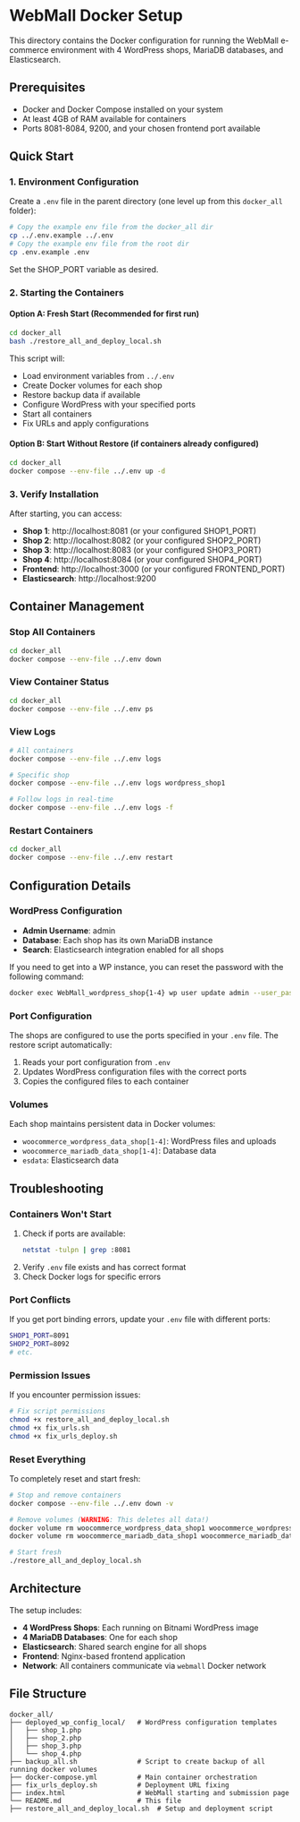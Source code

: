 # WebMall Docker Setup

This directory contains the Docker configuration for running the WebMall e-commerce environment with 4 WordPress shops, MariaDB databases, and Elasticsearch.

## Prerequisites

-   Docker and Docker Compose installed on your system
-   At least 4GB of RAM available for containers
-   Ports 8081-8084, 9200, and your chosen frontend port available

## Quick Start

### 1. Environment Configuration

Create a `.env` file in the parent directory (one level up from this `docker_all` folder):

```bash
# Copy the example env file from the docker_all dir
cp ../.env.example ../.env
# Copy the example env file from the root dir
cp .env.example .env
```
Set the SHOP_PORT variable as desired.

### 2. Starting the Containers

#### Option A: Fresh Start (Recommended for first run)

```bash
cd docker_all
bash ./restore_all_and_deploy_local.sh
```

This script will:

-   Load environment variables from `../.env`
-   Create Docker volumes for each shop
-   Restore backup data if available
-   Configure WordPress with your specified ports
-   Start all containers
-   Fix URLs and apply configurations

#### Option B: Start Without Restore (if containers already configured)

```bash
cd docker_all
docker compose --env-file ../.env up -d
```

### 3. Verify Installation

After starting, you can access:

-   **Shop 1**: http://localhost:8081 (or your configured SHOP1_PORT)
-   **Shop 2**: http://localhost:8082 (or your configured SHOP2_PORT)
-   **Shop 3**: http://localhost:8083 (or your configured SHOP3_PORT)
-   **Shop 4**: http://localhost:8084 (or your configured SHOP4_PORT)
-   **Frontend**: http://localhost:3000 (or your configured FRONTEND_PORT)
-   **Elasticsearch**: http://localhost:9200

## Container Management

### Stop All Containers

```bash
cd docker_all
docker compose --env-file ../.env down
```

### View Container Status

```bash
cd docker_all
docker compose --env-file ../.env ps
```

### View Logs

```bash
# All containers
docker compose --env-file ../.env logs

# Specific shop
docker compose --env-file ../.env logs wordpress_shop1

# Follow logs in real-time
docker compose --env-file ../.env logs -f
```

### Restart Containers

```bash
cd docker_all
docker compose --env-file ../.env restart
```

## Configuration Details

### WordPress Configuration

-   **Admin Username**: admin
-   **Database**: Each shop has its own MariaDB instance
-   **Search**: Elasticsearch integration enabled for all shops

If you need to get into a WP instance, you can reset the password with the following command:

```bash
docker exec WebMall_wordpress_shop{1-4} wp user update admin --user_pass='choose-a-new-password' --path=/opt/bitnami/wordpress
```

### Port Configuration

The shops are configured to use the ports specified in your `.env` file. The restore script automatically:

1. Reads your port configuration from `.env`
2. Updates WordPress configuration files with the correct ports
3. Copies the configured files to each container

### Volumes

Each shop maintains persistent data in Docker volumes:

-   `woocommerce_wordpress_data_shop[1-4]`: WordPress files and uploads
-   `woocommerce_mariadb_data_shop[1-4]`: Database data
-   `esdata`: Elasticsearch data

## Troubleshooting

### Containers Won't Start

1. Check if ports are available:
    ```bash
    netstat -tulpn | grep :8081
    ```
2. Verify `.env` file exists and has correct format
3. Check Docker logs for specific errors

### Port Conflicts

If you get port binding errors, update your `.env` file with different ports:

```bash
SHOP1_PORT=8091
SHOP2_PORT=8092
# etc.
```

### Permission Issues

If you encounter permission issues:

```bash
# Fix script permissions
chmod +x restore_all_and_deploy_local.sh
chmod +x fix_urls.sh
chmod +x fix_urls_deploy.sh
```

### Reset Everything

To completely reset and start fresh:

```bash
# Stop and remove containers
docker compose --env-file ../.env down -v

# Remove volumes (WARNING: This deletes all data!)
docker volume rm woocommerce_wordpress_data_shop1 woocommerce_wordpress_data_shop2 woocommerce_wordpress_data_shop3 woocommerce_wordpress_data_shop4
docker volume rm woocommerce_mariadb_data_shop1 woocommerce_mariadb_data_shop2 woocommerce_mariadb_data_shop3 woocommerce_mariadb_data_shop4

# Start fresh
./restore_all_and_deploy_local.sh
```

## Architecture

The setup includes:

-   **4 WordPress Shops**: Each running on Bitnami WordPress image
-   **4 MariaDB Databases**: One for each shop
-   **Elasticsearch**: Shared search engine for all shops
-   **Frontend**: Nginx-based frontend application
-   **Network**: All containers communicate via `webmall` Docker network

## File Structure

```
docker_all/
├── deployed_wp_config_local/   # WordPress configuration templates
│   ├── shop_1.php
│   ├── shop_2.php
│   ├── shop_3.php
│   └── shop_4.php
├── backup_all.sh               # Script to create backup of all running docker volumes
├── docker-compose.yml          # Main container orchestration
├── fix_urls_deploy.sh          # Deployment URL fixing
├── index.html                  # WebMall starting and submission page
└── README.md                   # This file
├── restore_all_and_deploy_local.sh  # Setup and deployment script
```

